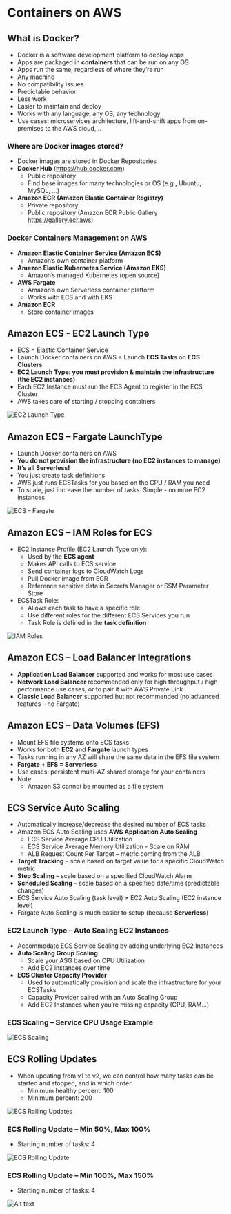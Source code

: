 # Containers on AWS

## What is Docker?

- Docker is a software development platform to deploy apps
- Apps are packaged in **containers** that can be run on any OS
- Apps run the same, regardless of where they’re run
- Any machine
- No compatibility issues
- Predictable behavior
- Less work
- Easier to maintain and deploy
- Works with any language, any OS, any technology
- Use cases: microservices architecture, lift-and-shift apps from on-premises to the AWS cloud,...

### Where are Docker images stored?

- Docker images are stored in Docker Repositories
- **Docker Hub** (<https://hub.docker.com>)
  - Public repository
  - Find base images for many technologies or OS (e.g., Ubuntu, MySQL, ...)
- **Amazon ECR (Amazon Elastic Container Registry)**
  - Private repository
  - Public repository (Amazon ECR Public Gallery <https://gallery.ecr.aws>)

### Docker Containers Management on AWS

- **Amazon Elastic Container Service (Amazon ECS)**
  - Amazon’s own container platform
- **Amazon Elastic Kubernetes Service (Amazon EKS)**
  - Amazon’s managed Kubernetes (open source)
- **AWS Fargate**
  - Amazon’s own Serverless container platform
  - Works with ECS and with EKS
- **Amazon ECR**
  - Store container images

## Amazon ECS - EC2 Launch Type

- ECS = Elastic Container Service
- Launch Docker containers on AWS = Launch **ECS Task**s on **ECS Clusters**
- **EC2 Launch Type: you must provision & maintain the infrastructure (the EC2 instances)**
- Each EC2 Instance must run the ECS Agent to register in the ECS Cluster
- AWS takes care of starting / stopping containers

![EC2 Launch Type](./../images/ecs-ec2-launch-type.png)

## Amazon ECS – Fargate LaunchType

- Launch Docker containers on AWS
- **You do not provision the infrastructure (no EC2 instances to manage)**
- **It’s all Serverless!**
- You just create task definitions
- AWS just runs ECSTasks for you based on the CPU / RAM you need
- To scale, just increase the number of tasks. Simple - no more EC2 instances

![ECS – Fargate](./../images/ecs-fargate.png)

## Amazon ECS – IAM Roles for ECS

- EC2 Instance Profile (EC2 Launch Type only):
  - Used by the **ECS agent**
  - Makes API calls to ECS service
  - Send container logs to CloudWatch Logs
  - Pull Docker image from ECR
  - Reference sensitive data in Secrets Manager or SSM Parameter Store
- ECSTask Role:
  - Allows each task to have a specific role
  - Use different roles for the different ECS Services you run
  - Task Role is defined in the **task definition**

![IAM Roles](./../images/ecs-iam-roles.png)

## Amazon ECS – Load Balancer Integrations

- **Application Load Balancer** supported and works for most use cases
- **Network Load Balancer** recommended only for high throughput / high performance use cases, or to pair it with AWS Private Link
- **Classic Load Balancer** supported but not recommended (no advanced features – no Fargate)

## Amazon ECS – Data Volumes (EFS)

- Mount EFS file systems onto ECS tasks
- Works for both **EC2** and **Fargate** launch types
- Tasks running in any AZ will share the same data in the EFS file system
- **Fargate + EFS = Serverless**
- Use cases: persistent multi-AZ shared storage for your containers
- Note:
  - Amazon S3 cannot be mounted as a file system

## ECS Service Auto Scaling

- Automatically increase/decrease the desired number of ECS tasks
- Amazon ECS Auto Scaling uses **AWS Application Auto Scaling**
  - ECS Service Average CPU Utilization
  - ECS Service Average Memory Utilization - Scale on RAM
  - ALB Request Count Per Target – metric coming from the ALB
- **Target Tracking** – scale based on target value for a specific CloudWatch metric
- **Step Scaling** – scale based on a specified CloudWatch Alarm
- **Scheduled Scaling** – scale based on a specified date/time (predictable changes)
- ECS Service Auto Scaling (task level) ≠ EC2 Auto Scaling (EC2 instance level)
- Fargate Auto Scaling is much easier to setup (because **Serverless**)

### EC2 Launch Type – Auto Scaling EC2 Instances

- Accommodate ECS Service Scaling by adding underlying EC2 Instances
- **Auto Scaling Group Scaling**
  - Scale your ASG based on CPU Utilization
  - Add EC2 instances over time
- **ECS Cluster Capacity Provider**
  - Used to automatically provision and scale the infrastructure for your ECSTasks
  - Capacity Provider paired with an Auto Scaling Group
  - Add EC2 Instances when you’re missing capacity (CPU, RAM...)

### ECS Scaling – Service CPU Usage Example

![ECS Scaling](./../images/ecs-scaling.png)

## ECS Rolling Updates

- When updating from v1 to v2, we can control how many tasks can be started and stopped, and in which order
  - Minimum healthy percent: 100
  - Minimum percent: 200

![ECS Rolling Updates](./../images/ecs-rolling-updates.png)

### ECS Rolling Update – Min 50%, Max 100%

- Starting number of tasks: 4

![ECS Rolling Update](./../images/ecs-rolling-updates-1.png)

### ECS Rolling Update – Min 100%, Max 150%

- Starting number of tasks: 4

![Alt text](./../images/ecs-rolling-updates-2.png)
